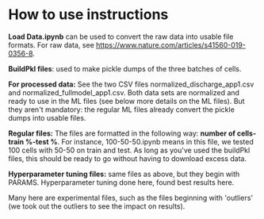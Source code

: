 # How to use instructions 

**Load Data.ipynb** can be used to convert the raw data into usable file formats. For raw data, see https://www.nature.com/articles/s41560-019-0356-8.

**BuildPkl files**: used to make pickle dumps of the three batches of cells.

**For processed data:** See the two CSV files normalized_discharge_app1.csv and normalized_fullmodel_app1.csv. Both data sets are normalized and ready to use in the ML files (see below more details on the ML files). But they aren't mandatory: the regular ML files already convert the pickle dumps into usable files.

**Regular files:** The files are formatted in the following way: **number of cells-train %-test %**. For instance, 100-50-50.ipynb means in this file, we tested 100 cells with 50-50 on train and test. As long as you've used the buildPkl files, this should be ready to go without having to download excess data.

**Hyperparameter tuning files:** same files as above, but they begin with PARAMS. Hyperparameter tuning done here, found best results here.

Many here are experimental files, such as the files beginning with 'outliers' (we took out the outliers to see the impact on results).


